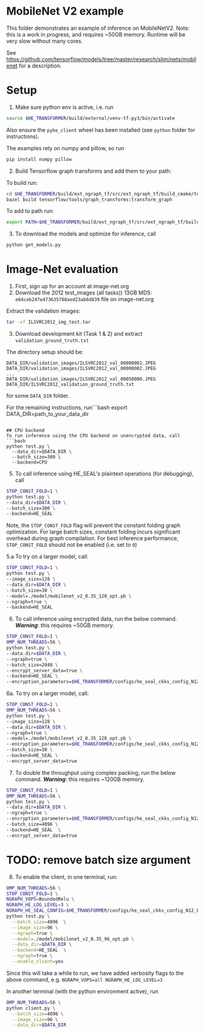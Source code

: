 # MobileNet V2 example

This folder demonstrates an example of inference on MobileNetV2.
Note: this is a work in progress, and requires ~50GB memory.
Runtime will be very slow without many cores.

See https://github.com/tensorflow/models/tree/master/research/slim/nets/mobilenet
for a description.

# Setup
1. Make sure python env is active, i.e. run
```bash
source $HE_TRANSFORMER/build/external/venv-tf-py3/bin/activate
```
Also ensure the `pyhe_client` wheel has been installed (see `python` folder for instructions).

The examples rely on numpy and pillow, so run
```bash
pip install numpy pillow
```

2. Build Tensorflow graph transforms and add them to your path:

To build run:
```bash
cd $HE_TRANSFORMER/build/ext_ngraph_tf/src/ext_ngraph_tf/build_cmake/tensorflow
bazel build tensorflow/tools/graph_transforms:transform_graph
```

To add to path run:
```bash
export PATH=$HE_TRANSFORMER/build/ext_ngraph_tf/src/ext_ngraph_tf/build_cmake/tensorflow/bazel-bin/tensorflow/tools/graph_transforms:$PATH
```

3. To download the models and optimize for inference, call
```bash
python get_models.py
```

# Image-Net evaluation
1. First, sign up for an account at image-net.org
2. Download the 2012 test_images (all tasks)) 13GB MD5: `e64ceb247e473635708aed23ab6d839` file on image-net.org

Extract the validation images:
```bash
tar -xf ILSVRC2012_img_test.tar
```
3. Download development kit (Task 1 & 2) and extract `validation_ground_truth.txt`

The directory setup should be:
```
DATA_DIR/validation_images/ILSVRC2012_val_00000001.JPEG
DATA_DIR/validation_images/ILSVRC2012_val_00000002.JPEG
...
DATA_DIR/validation_images/ILSVRC2012_val_00050000.JPEG
DATA_DIR/ILSVRC2012_validation_ground_truth.txt
```
for some `DATA_DIR` folder.

For the remaining instructions, run```bash
export DATA_DIR=path_to_your_data_dir
```

## CPU backend
To run inference using the CPU backend on unencrypted data, call
```bash
python test.py \
  --data_dir=$DATA_DIR \
  --batch_size=300 \
  --backend=CPU
```

5. To call inference using HE_SEAL's plaintext operations (for debugging), call
```bash
STOP_CONST_FOLD=1 \
python test.py \
--data_dir=$DATA_DIR \
--batch_size=300 \
--backend=HE_SEAL
```
Note, the `STOP_CONST_FOLD` flag will prevent the constant folding graph optimization.
For large batch sizes, constant folding incurs significant overhead during graph compilation. For best inference performance, `STOP_CONST_FOLD` should not be enabled (i.e. set to `0`)

  5.a To try on a larger model, call:
  ```bash
  STOP_CONST_FOLD=1 \
  python test.py \
  --image_size=128 \
  --data_dir=$DATA_DIR \
  --batch_size=30 \
  --model=./model/mobilenet_v2_0.35_128_opt.pb \
  --ngraph=true \
  --backend=HE_SEAL
  ```

6. To call inference using encrypted data, run the below command. ***Warning***: this requires ~50GB memory.
```bash
STOP_CONST_FOLD=1 \
OMP_NUM_THREADS=56 \
python test.py \
--data_dir=$DATA_DIR \
--ngraph=true \
--batch_size=2048 \
--encrypt_server_data=true \
--backend=HE_SEAL \
--encryption_parameters=$HE_TRANSFORMER/configs/he_seal_ckks_config_N12_L4.json
```

6a. To try on a larger model, call:
  ```bash
  STOP_CONST_FOLD=1 \
  OMP_NUM_THREADS=56 \
  python test.py \
  --image_size=128 \
  --data_dir=$DATA_DIR \
  --ngraph=true \
  --model=./model/mobilenet_v2_0.35_128_opt.pb \
  --encryption_parameters=$HE_TRANSFORMER/configs/he_seal_ckks_config_N12_L4.json \
  --batch_size=30 \
  --backend=HE_SEAL \
  --encrypt_server_data=true
  ```

7. To double the throughput using complex packing, run the below command.  ***Warning***: this requires ~120GB memory.
```bash
STOP_CONST_FOLD=1 \
OMP_NUM_THREADS=56 \
python test.py \
--data_dir=$DATA_DIR \
--ngraph=true \
--encryption_parameters=$HE_TRANSFORMER/configs/he_seal_ckks_config_N12_L4_complex.json \
--batch_size=4096 \
--backend=HE_SEAL  \
--encrypt_server_data=true
```

# TODO: remove batch size argument
8. To enable the client, in one terminal, run:
```bash
OMP_NUM_THREADS=56 \
STOP_CONST_FOLD=1 \
NGRAPH_VOPS=BoundedRelu \
NGRAPH_HE_LOG_LEVEL=3 \
NGRAPH_HE_SEAL_CONFIG=$HE_TRANSFORMER/configs/he_seal_ckks_config_N12_L4_complex.json \
python test.py \
  --batch_size=4096  \
  --image_size=96 \
  --ngraph=true \
  --model=./model/mobilenet_v2_0.35_96_opt.pb \
  --data_dir=$DATA_DIR \
  --backend=HE_SEAL  \
  --ngraph=true \
  --enable_client=yes
```
Since this will take a while to run, we have added verbosity flags to the above command, e.g. `NGRAPH_VOPS=all NGRAPH_HE_LOG_LEVEL=3`

In another terminal (with the python environment active), run
```bash
OMP_NUM_THREADS=56 \
python client.py \
  --batch_size=4096 \
  --image_size=96 \
  --data_dir=$DATA_DIR
```